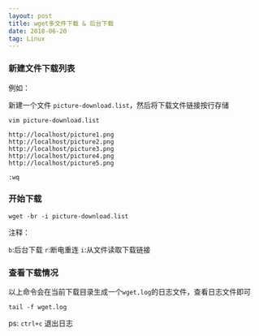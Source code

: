 ```yaml
---
layout: post
title: wget多文件下载 & 后台下载
date: 2018-06-20
tag: Linux
---
```


### 新建文件下载列表

例如： 

新建一个文件 `picture-download.list`，然后将下载文件链接按行存储

```shell
vim picture-download.list

http://localhost/picture1.png
http://localhost/picture2.png
http://localhost/picture3.png
http://localhost/picture4.png
http://localhost/picture5.png

:wq

```

### 开始下载

```shell
wget -br -i picture-download.list
```

注释：

`b`:后台下载
`r`:断电重连
`i`:从文件读取下载链接

### 查看下载情况

以上命令会在当前下载目录生成一个`wget.log`的日志文件，查看日志文件即可

```shell
tail -f wget.log
```

ps: `ctrl+c` 退出日志
